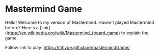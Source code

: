 # Mastermind Game

Hello! Welcome to my version of Mastermind. Haven't played Mastermind before? Here's a [link](https://en.wikipedia.org/wiki/Mastermind_(board_game) to explain the game. 

Follow link to play: https://mhvue.github.io/mastermindGame/ 
